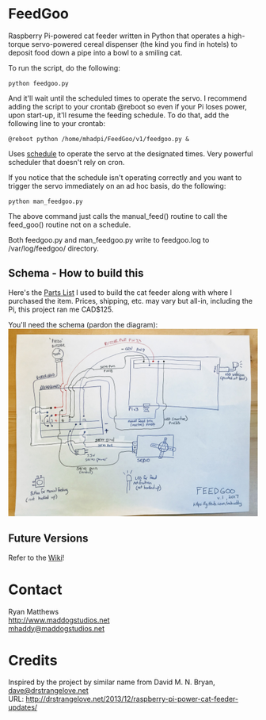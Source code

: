 # FeedGoo
Raspberry Pi-powered cat feeder written in Python that operates a high-torque servo-powered cereal dispenser (the kind you find in hotels) to deposit food down a pipe into a bowl to a smiling cat.

To run the script, do the following: 

```
python feedgoo.py
```

And it'll wait until the scheduled times to operate the servo. I recommend adding the script to your crontab @reboot so even if your Pi loses power, upon start-up, it'll resume the feeding schedule. To do that, add the following line to your crontab:

```
@reboot python /home/mhadpi/FeedGoo/v1/feedgoo.py &
```

Uses [schedule](https://github.com/dbader/schedule) to operate the servo at the designated times. Very powerful scheduler that doesn't rely on cron.

If you notice that the schedule isn't operating correctly and you want to trigger the servo immediately on an ad hoc basis, do the following:

```
python man_feedgoo.py
```

The above command just calls the manual_feed() routine to call the feed_goo() routine not on a schedule. 

Both feedgoo.py and man_feedgoo.py write to feedgoo.log to /var/log/feedgoo/ directory.

## Schema - How to build this
Here's the [Parts List](https://docs.google.com/spreadsheets/d/1Oq6u6sb5ZfjovzqHFOSRNVcbzIy2-sk2-1YNxwCJh-8/edit?usp=sharing) I used to build the cat feeder along with where I purchased the item. Prices, shipping, etc. may vary but all-in, including the Pi, this project ran me CAD$125.

You'll need the schema (pardon the diagram):
![Schema](https://raw.githubusercontent.com/mhaddy/FeedGoo/master/docs/feedgoo.jpg)

## Future Versions
Refer to the [Wiki](https://github.com/mhaddy/FeedGoo/wiki)!

# Contact
Ryan Matthews<br />
http://www.maddogstudios.net<br />
mhaddy@maddogstudios.net

# Credits
Inspired by the project by similar name from David M. N. Bryan, dave@drstrangelove.net<br />
URL: http://drstrangelove.net/2013/12/raspberry-pi-power-cat-feeder-updates/

